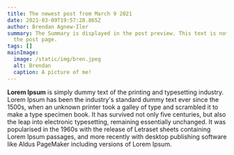 ```yaml
---
title: The newest post from March 9 2021
date: 2021-03-09T19:57:28.865Z
author: Brendan Agnew-Iler
summary: The Summary is displayed in the post preview. This text is not shown on
  the post page.
tags: []
mainImage:
  image: /static/img/bren.jpeg
  alt: Brendan
  caption: A picture of me!
---
```

**Lorem Ipsum** is simply dummy text of the printing and typesetting industry. Lorem Ipsum has been the industry's standard dummy text ever since the 1500s, when an unknown printer took a galley of type and scrambled it to make a type specimen book. It has survived not only five centuries, but also the leap into electronic typesetting, remaining essentially unchanged. It was popularised in the 1960s with the release of Letraset sheets containing Lorem Ipsum passages, and more recently with desktop publishing software like Aldus PageMaker including versions of Lorem Ipsum.